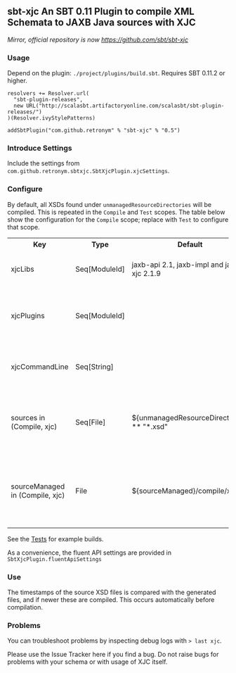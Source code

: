 ## sbt-xjc An SBT 0.11 Plugin to compile XML Schemata to JAXB Java sources with XJC

*Mirror, official repository is now https://github.com/sbt/sbt-xjc*

### Usage

Depend on the plugin: `./project/plugins/build.sbt`. Requires SBT 0.11.2 or higher.

```
resolvers += Resolver.url(
  "sbt-plugin-releases", 
  new URL("http://scalasbt.artifactoryonline.com/scalasbt/sbt-plugin-releases/")
)(Resolver.ivyStylePatterns)

addSbtPlugin("com.github.retronym" % "sbt-xjc" % "0.5") 
```

### Introduce Settings

Include the settings from `com.github.retronym.sbtxjc.SbtXjcPlugin.xjcSettings`.

### Configure

By default, all XSDs found under `unmanagedResourceDirectories` will be compiled. This is repeated in the
`Compile` and `Test` scopes. The table below show the configuration for the `Compile` scope;
replace with `Test` to configure that scope.

<table>
  <tr>
    <th>Key</th><th>Type</th><th>Default</th><th>Description</th><th>Example</th>
  </tr>
  <tr>
    <td>xjcLibs</td><td>Seq[ModuleId]</td><td>jaxb-api 2.1, jaxb-impl and jaxb-xjc 2.1.9</td>
    <td>The artifacts to download to run XJC</td>
    <td></td>
  </tr>
  <tr>
    <td>xjcPlugins</td><td>Seq[ModuleId]</td><td></td><td>The artifacts to download containing XJC plugins</td>
    <td></td>
  </tr>
  <tr>
    <td>xjcCommandLine</td><td>Seq[String]</td><td></td><td>Additional command line, e.g. -verbose -Xfluent-api</td>
    <td></td>
  </tr>
  <tr>
    <td>sources in (Compile, xjc)</td><td>Seq[File]</td><td>${unmanagedResourceDirectories} ** "*.xsd"</td><td>Input XSD Files</td>
    <td>sources in (Compile, xjc) &lt;&lt;= sourceDirectory map (_ / "main" / "schema" ** "*.xsd" get)

  </tr>
  <tr>
    <td>sourceManaged in (Compile, xjc)</td><td>File</td><td>${sourceManaged}/compile/xjc</td>
    <td>Target for generated files. Should not be shared with other generated files</td>
    <td></td>    
  </tr>
</table>

See the [Tests](https://github.com/retronym/sbt-xjc/tree/master/src/sbt-test/sbt-xjc) for example builds.

As a convenience, the fluent API settings are provided in `SbtXjcPlugin.fluentApiSettings`

### Use

The timestamps of the source XSD files is compared with the generated files, and if newer these are compiled. This
occurs automatically before compilation.

### Problems

You can troubleshoot problems by inspecting debug logs with `> last xjc`.

Please use the Issue Tracker here if you find a bug. Do not raise bugs for problems with your schema or with usage of XJC itself.